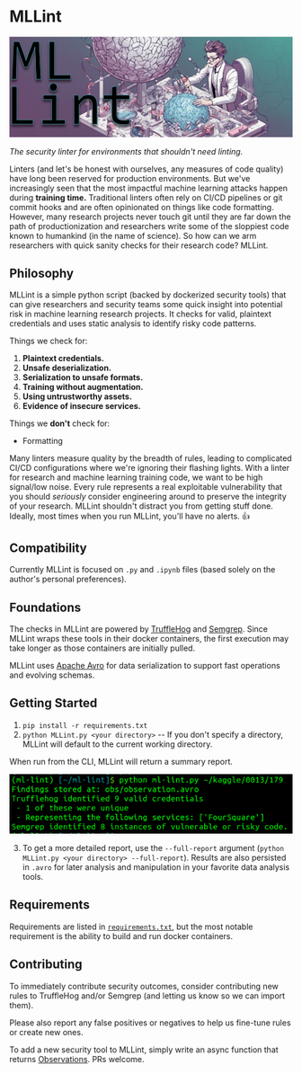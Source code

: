 # MLLint

![](banner.png)

_The security linter for environments that shouldn't need linting._

Linters (and let's be honest with ourselves, any measures of code quality) have long been reserved for production environments. But we've increasingly seen that the most impactful machine learning attacks happen during **training time.** Traditional linters often rely on CI/CD pipelines or git commit hooks and are often opinionated on things like code formatting. However, many research projects never touch git until they are far down the path of productionization and researchers write some of the sloppiest code known to humankind (in the name of science). So how can we arm researchers with quick sanity checks for their research code? MLLint.

## Philosophy

MLLint is a simple python script (backed by dockerized security tools) that can give researchers and security teams some quick insight into potential risk in machine learning research projects. It checks for valid, plaintext credentials and uses static analysis to identify risky code patterns.

Things we check for:
1) **Plaintext credentials.**
2) **Unsafe deserialization.**
3) **Serialization to unsafe formats.**
4) **Training without augmentation.**
5) **Using untrustworthy assets.**
6) **Evidence of insecure services.**

Things we **don't** check for:
- Formatting 

Many linters measure quality by the breadth of rules, leading to complicated CI/CD configurations where we're ignoring their flashing lights. With a linter for research and machine learning training code, we want to be high signal/low noise. Every rule represents a real exploitable vulnerability that you should _seriously_ consider engineering around to preserve the integrity of your research. MLLint shouldn't distract you from getting stuff done. Ideally, most times when you run MLLint, you'll have no alerts. :thumbsup:

## Compatibility

Currently MLLint is focused on `.py` and `.ipynb` files (based solely on the author's personal preferences).

## Foundations

The checks in MLLint are powered by [TruffleHog](https://github.com/trufflesecurity/trufflehog) and [Semgrep](https://semgrep.dev/). Since MLLint wraps these tools in their docker containers, the first execution may take longer as those containers are initially pulled.

MLLint uses [Apache Avro](https://avro.apache.org/) for data serialization to support fast operations and evolving schemas.

## Getting Started

1. `pip install -r requirements.txt`
2. `python MLLint.py <your directory>` -- If you don't specify a directory, MLLint will default to the current working directory.

When run from the CLI, MLLint will return a summary report.

![](results.png)

3. To get a more detailed report, use the `--full-report` argument (`python MLLint.py <your directory> --full-report`). Results are also persisted in `.avro` for later analysis and manipulation in your favorite data analysis tools.

## Requirements

Requirements are listed in [`requirements.txt`](requirements.txt), but the most notable requirement is the ability to build and run docker containers.

## Contributing

To immediately contribute security outcomes, consider contributing new rules to TruffleHog and/or Semgrep (and letting us know so we can import them).

Please also report any false positives or negatives to help us fine-tune rules or create new ones.

To add a new security tool to MLLint, simply write an async function that returns [Observations](observation.py). PRs welcome.
